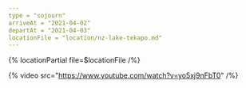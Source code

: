 ```yaml
---
type = "sojourn"
arriveAt = "2021-04-02"
departAt = "2021-04-03"
locationFile = "location/nz-lake-tekapo.md"
---
```


{% locationPartial file=$locationFile /%}

{% video src="https://www.youtube.com/watch?v=yo5xj9nFbT0" /%}
